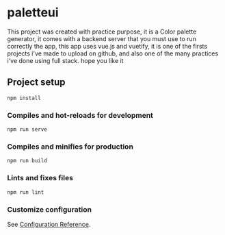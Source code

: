 # paletteui

This project was created with practice purpose, it is a Color palette generator, it comes with a backend server that you must use to run correctly the app, this app uses vue.js and vuetify, it is one of the firsts projects i've made to upload on github, and also one of the many practices i've done using full stack. hope you like it

## Project setup
```
npm install
```

### Compiles and hot-reloads for development
```
npm run serve
```

### Compiles and minifies for production
```
npm run build
```

### Lints and fixes files
```
npm run lint
```

### Customize configuration
See [Configuration Reference](https://cli.vuejs.org/config/).
